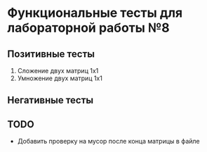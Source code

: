 # Функциональные тесты для лабораторной работы №8

## Позитивные тесты

1. Сложение двух матриц 1х1
2. Умножение двух матриц 1х1

## Негативные тесты

## TODO

- Добавить проверку на мусор после конца матрицы в файле
